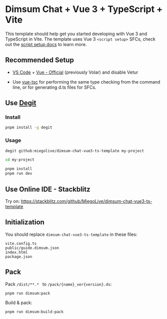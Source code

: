 # Dimsum Chat + Vue 3 + TypeScript + Vite

This template should help get you started developing with Vue 3 and TypeScript in Vite. The template uses Vue 3 `<script setup>` SFCs, check out the [script setup docs](https://v3.vuejs.org/api/sfc-script-setup.html#sfc-script-setup) to learn more.

## Recommended Setup

- [VS Code](https://code.visualstudio.com/) + [Vue - Official](https://marketplace.visualstudio.com/items?itemName=Vue.volar) (previously Volar) and disable Vetur

- Use [vue-tsc](https://github.com/vuejs/language-tools/tree/master/packages/tsc) for performing the same type checking from the command line, or for generating d.ts files for SFCs.

## Use [Degit](https://github.com/Rich-Harris/degit)

### Install

```bash
pnpm install -g degit
```

### Usage

```bash
degit github:miegolive/dimsum-chat-vue3-ts-template my-project

cd my-project

pnpm install
pnpm run dev
```

## Use Online IDE - Stackblitz

Try on: https://stackblitz.com/github/MiegoLive/dimsum-chat-vue3-ts-template

## Initialization

You should replace `dimsum-chat-vue3-ts-template` in these files:

```
vite.config.ts
public/guide.dimsum.json
index.html
package.json
```

## Pack

Pack `/dist/**.* ` to `/pack/{name}_ver{version}.ds`:

```bash
pnpm run dimsum:pack
```

Build & pack:

```bash
pnpm run dimsum:build-pack
```